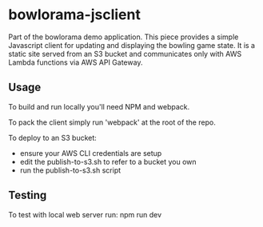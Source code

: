 # bowlorama-jsclient

Part of the bowlorama demo application. This piece provides a simple Javascript client for updating and displaying
the bowling game state. It is a static site served from an S3 bucket and communicates only with AWS Lambda functions
via AWS API Gateway. 

## Usage

To build and run locally you'll need NPM and webpack.

To pack the client simply run 'webpack' at the root of the repo. 

To deploy to an S3 bucket:
- ensure your AWS CLI credentials are setup
- edit the publish-to-s3.sh to refer to a bucket you own
- run the publish-to-s3.sh script

## Testing

To test with local web server run:
npm run dev
